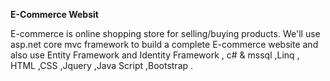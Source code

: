 **E-Commerce Websit**


E-commerce is online shopping store for selling/buying products. We'll use asp.net core mvc framework to build a complete E-commerce website and also use Entity Framework and Identity Framework , c# & mssql  ,Linq , HTML ,CSS ,Jquery ,Java Script ,Bootstrap .
